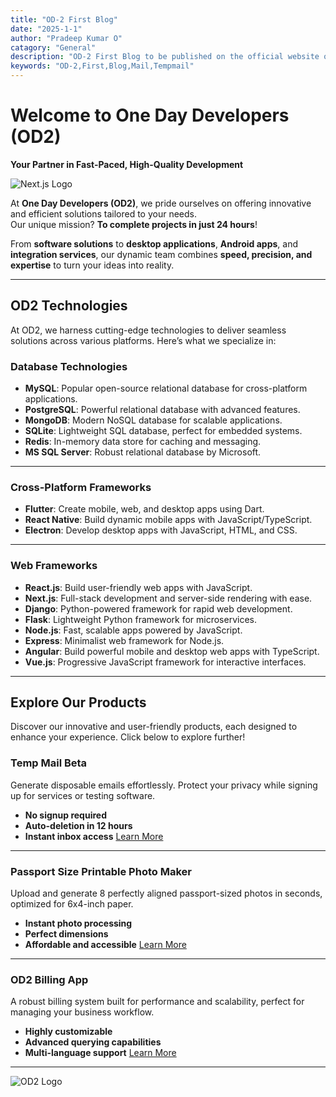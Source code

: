 ```yaml
---
title: "OD-2 First Blog"
date: "2025-1-1"
author: "Pradeep Kumar O"
catagory: "General"
description: "OD-2 First Blog to be published on the official website of the community and contributors"
keywords: "OD-2,First,Blog,Mail,Tempmail"
---
```


# Welcome to One Day Developers (OD2)

**Your Partner in Fast-Paced, High-Quality Development**

![Next.js Logo](/odd.png)

At **One Day Developers (OD2)**, we pride ourselves on offering innovative and efficient solutions tailored to your needs.  
Our unique mission? **To complete projects in just 24 hours**!

From **software solutions** to **desktop applications**, **Android apps**, and **integration services**, our dynamic team combines **speed, precision, and expertise** to turn your ideas into reality.

---

## OD2 Technologies

At OD2, we harness cutting-edge technologies to deliver seamless solutions across various platforms. Here’s what we specialize in:

### Database Technologies

- **MySQL**: Popular open-source relational database for cross-platform applications.
- **PostgreSQL**: Powerful relational database with advanced features.
- **MongoDB**: Modern NoSQL database for scalable applications.
- **SQLite**: Lightweight SQL database, perfect for embedded systems.
- **Redis**: In-memory data store for caching and messaging.
- **MS SQL Server**: Robust relational database by Microsoft.

---

### Cross-Platform Frameworks

- **Flutter**: Create mobile, web, and desktop apps using Dart.
- **React Native**: Build dynamic mobile apps with JavaScript/TypeScript.
- **Electron**: Develop desktop apps with JavaScript, HTML, and CSS.

---

### Web Frameworks

- **React.js**: Build user-friendly web apps with JavaScript.
- **Next.js**: Full-stack development and server-side rendering with ease.
- **Django**: Python-powered framework for rapid web development.
- **Flask**: Lightweight Python framework for microservices.
- **Node.js**: Fast, scalable apps powered by JavaScript.
- **Express**: Minimalist web framework for Node.js.
- **Angular**: Build powerful mobile and desktop web apps with TypeScript.
- **Vue.js**: Progressive JavaScript framework for interactive interfaces.

---

## Explore Our Products

Discover our innovative and user-friendly products, each designed to enhance your experience. Click below to explore further!

### Temp Mail Beta

Generate disposable emails effortlessly. Protect your privacy while signing up for services or testing software.

- **No signup required**
- **Auto-deletion in 12 hours**
- **Instant inbox access**
  [Learn More](/tmail)

---

### Passport Size Printable Photo Maker

Upload and generate 8 perfectly aligned passport-sized photos in seconds, optimized for 6x4-inch paper.

- **Instant photo processing**
- **Perfect dimensions**
- **Affordable and accessible**
  [Learn More](/photo)

---

### OD2 Billing App

A robust billing system built for performance and scalability, perfect for managing your business workflow.

- **Highly customizable**
- **Advanced querying capabilities**
- **Multi-language support**
  [Learn More](/products)

---

![OD2 Logo](/odd.png)
